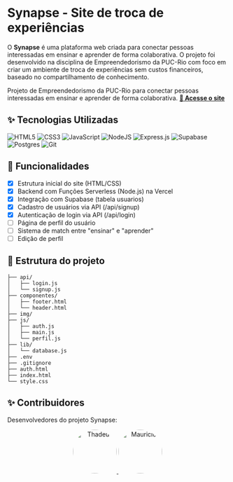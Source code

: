 # Synapse - Site de troca de experiências
O **Synapse** é uma plataforma web criada para conectar pessoas interessadas em ensinar e aprender de forma colaborativa. O projeto foi desenvolvido na disciplina de Empreendedorismo da PUC-Rio com foco em criar um ambiente de troca de experiências sem custos financeiros, baseado no compartilhamento de conhecimento.

Projeto de Empreendedorismo da PUC-Rio para conectar pessoas interessadas em ensinar e aprender de forma colaborativa.
**[🔗 Acesse o site](https://thadeu-ct.github.io/synapse/)**

## ✨ Tecnologias Utilizadas
![HTML5](https://img.shields.io/badge/html5-%23E34F26.svg?style=for-the-badge&logo=html5&logoColor=white)
![CSS3](https://img.shields.io/badge/css3-%231572B6.svg?style=for-the-badge&logo=css3&logoColor=white)
![JavaScript](https://img.shields.io/badge/javascript-%23323330.svg?style=for-the-badge&logo=javascript&logoColor=%23F7DF1E)
![NodeJS](https://img.shields.io/badge/node.js-6DA55F?style=for-the-badge&logo=node.js&logoColor=white)
![Express.js](https://img.shields.io/badge/express.js-%23404d59.svg?style=for-the-badge&logo=express&logoColor=%2361DAFB)
![Supabase](https://img.shields.io/badge/Supabase-3ECF8E?style=for-the-badge&logo=supabase&logoColor=white)
![Postgres](https://img.shields.io/badge/postgres-%23316192.svg?style=for-the-badge&logo=postgresql&logoColor=white)
![Git](https://img.shields.io/badge/git-%23F05033.svg?style=for-the-badge&logo=git&logoColor=white)

## 🚀 Funcionalidades
- [x] Estrutura inicial do site (HTML/CSS)
- [x] Backend com Funções Serverless (Node.js) na Vercel
- [x] Integração com Supabase (tabela usuarios)
- [x] Cadastro de usuários via API (/api/signup)
- [x] Autenticação de login via API (/api/login)
- [ ] Página de perfil do usuário
- [ ] Sistema de match entre "ensinar" e "aprender"
- [ ] Edição de perfil

## 📁 Estrutura do projeto
```
├── api/
│   ├── login.js
│   └── signup.js
├── componentes/
│   ├── footer.html
│   └── header.html
├── img/
├── js/
│   ├── auth.js
│   ├── main.js
│   └── perfil.js
├── lib/
│   └── database.js
├── .env
├── .gitignore
├── auth.html
├── index.html
└── style.css
```

## ✨ Contribuidores

Desenvolvedores do projeto Synapse:

<p align="center">
  <a href="https://github.com/thadeu-ct">
    <img src="https://avatars.githubusercontent.com/u/171446748?v=4" width="100" style="border-radius:50%" alt="Thadeu">
  </a> 
  <a href="https://github.com/Maumau-3005">
    <img src="https://avatars.githubusercontent.com/u/184857658?v=4" width="100" style="border-radius:50%" alt="Mauricio">
  </a>
</p>


